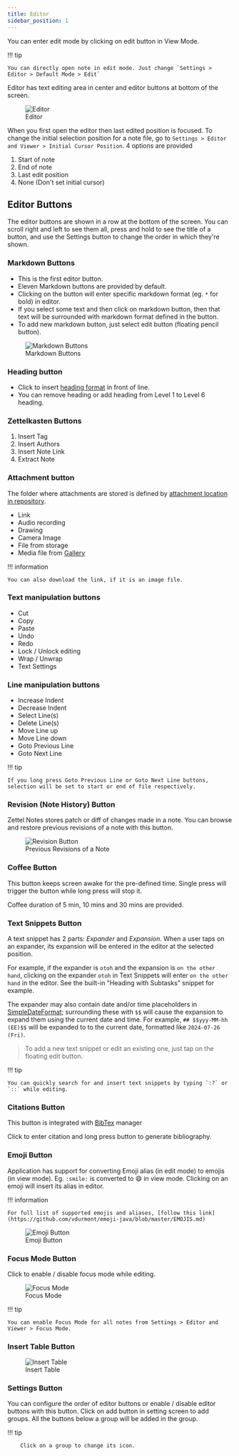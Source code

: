 ```yaml
---
title: Editor
sidebar_position: 1
---
```


You can enter edit mode by clicking on edit button in View Mode. 

!!! tip

    You can directly open note in edit mode. Just change `Settings > Editor > Default Mode > Edit`


Editor has text editing area in center and editor buttons at bottom of the screen.

<figure>
<img src="/assets/img/editor.png" alt="Editor"/>
 <figcaption>Editor</figcaption>
</figure>

When you first open the editor then last edited position is focused. To change the initial selection position for a note file, go to `Settings > Editor and Viewer > Initial Cursor Position`. 4 options are provided 

1. Start of note
2. End of note
3. Last edit position
4. None (Don't set initial cursor)

## Editor Buttons

The editor buttons are shown in a row at the bottom of the screen. You can scroll right and left to see them all, press and hold to see the title of a button, and use the Settings button to change the order in which they're shown.

### Markdown Buttons

- This is the first editor button.
- Eleven Markdown buttons are provided by default.
- Clicking on the button will enter specific markdown format (eg. `*` for bold) in editor.
- If you select some text and then click on markdown button, then that text will be surrounded with markdown format defined in the button.
- To add new markdown button, just select edit button (floating pencil button).

<figure>
<img src="/assets/img/editor-buttons-markdown-button.png" alt="Markdown Buttons"/>
 <figcaption>Markdown Buttons</figcaption>
</figure>

### Heading button

- Click to insert [heading format](./markdown.md#heading) in front of line.
- You can remove heading or add heading from Level 1 to Level 6 heading.

### Zettelkasten Buttons

1. Insert Tag
2. Insert Authors
3. Insert Note Link
4. Extract Note

### Attachment button

The folder where attachments are stored is defined by [attachment location in repository](../../repository/index.md#7-default-location-for-attachments).

- Link
- Audio recording
- Drawing
- Camera Image
- File from storage
- Media file from [Gallery](../../gallery.md)

!!! information

    You can also download the link, if it is an image file.

### Text manipulation buttons

- Cut
- Copy
- Paste
- Undo
- Redo
- Lock / Unlock editing
- Wrap / Unwrap
- Text Settings

### Line manipulation buttons

- Increase Indent
- Decrease Indent
- Select Line(s)
- Delete Line(s)
- Move Line up
- Move Line down
- Goto Previous Line
- Goto Next Line

!!! tip

    If you long press Goto Previous Line or Goto Next Line buttons, selection will be set to start or end of file respectively.

### Revision (Note History) Button

Zettel Notes stores patch or diff of changes made in a note. You can browse and restore previous revisions of a note with this button.

<figure>
<img src="/assets/img/editor-buttons-revision.png" alt="Revision Button"/>
 <figcaption>Previous Revisions of a Note</figcaption>
</figure>

### Coffee Button

This button keeps screen awake for the pre-defined time. Single press will trigger the button while long press will stop it.

Coffee duration of 5 min, 10 mins and 30 mins are provided.

### Text Snippets Button

A text snippet has 2 parts: *Expander* and *Expansion*. When a user taps on an expander, its expansion will be entered in the editor at the selected position.

For example, if the expander is `otoh` and the expansion is `on the other hand`, clicking on the expander `otoh` in Text Snippets will enter `on the other hand` in the editor. See the built-in "Heading with Subtasks" snippet for example.

The expander may also contain date and/or time placeholders in [SimpleDateFormat](https://docs.oracle.com/javase/8/docs/api/java/text/SimpleDateFormat.html); surrounding these with `$$` will cause the expansion to expand them using the current date and time. For example, `## $$yyy-MM-hh (EE)$$` will be expanded to to the current date, formatted like `2024-07-26 (Fri)`.

> To add a new text snippet or edit an existing one, just tap on the floating edit button.

!!! tip

    You can quickly search for and insert text snippets by typing `:?` or `::` while editing.

### Citations Button

This button is integrated with [BibTex](../../bibtex.md) manager

Click to enter citation and long press button to generate bibliography.

### Emoji Button

Application has support for converting Emoji alias (in edit mode) to emojis (in view mode). Eg. `:smile:` is converted to 😄 in view mode. Clicking on an emoji will insert its alias in editor.

!!! information

    For full list of supported emojis and aliases, [follow this link](https://github.com/vdurmont/emoji-java/blob/master/EMOJIS.md)


<figure>
<img src="/assets/img/editor-buttons-emoji.png" alt="Emoji Button"/>
 <figcaption>Emoji Button</figcaption>
</figure>

### Focus Mode Button

Click to enable / disable focus mode while editing. 

<figure>
<img src="/assets/img/editor-button-focus-mode.webp" alt="Focus Mode"/>
 <figcaption>Focus Mode</figcaption>
</figure>

!!! tip

    You can enable Focus Mode for all notes from Settings > Editor and Viewer > Focus Mode.

### Insert Table Button

<figure>
<img src="/assets/img/editor-button-insert-table.png" alt="Insert Table"/>
 <figcaption>Insert Table</figcaption>
</figure>

### Settings Button

You can configure the order of editor buttons or enable / disable editor buttons with this button. Click on add button in setting screen to add groups. All the buttons below a group will be added in the group.

!!! tip

        Click on a group to change its icon.

